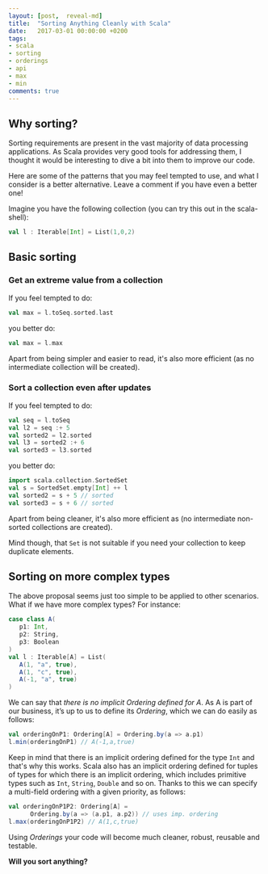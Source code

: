 ```yaml
---
layout: [post,  reveal-md]
title:  "Sorting Anything Cleanly with Scala"
date:   2017-03-01 00:00:00 +0200
tags:
- scala 
- sorting 
- orderings 
- api 
- max 
- min
comments: true
---
```

## Why sorting?

Sorting requirements are present in the vast majority of data processing applications. As Scala provides very good tools for addressing them, I thought it would be interesting to dive a bit into them to improve our code.

Here are some of the patterns that you may feel tempted to use, and what I consider is a better alternative. Leave a comment if you have even a better one!

<!--more-->

Imagine you have the following collection (you can try this out in the scala-shell):

```scala
val l : Iterable[Int] = List(1,0,2)
```


## Basic sorting 

### Get an extreme value from a collection

If you feel tempted to do:

```scala
val max = l.toSeq.sorted.last
```

you better do: 

```scala
val max = l.max
```

Apart from being simpler and easier to read, it's also more efficient (as no intermediate collection will be created).

### Sort a collection even after updates

If you feel tempted to do:

```scala
val seq = l.toSeq
val l2 = seq :+ 5
val sorted2 = l2.sorted
val l3 = sorted2 :+ 6
val sorted3 = l3.sorted
```

you better do: 

```scala
import scala.collection.SortedSet
val s = SortedSet.empty[Int] ++ l
val sorted2 = s + 5 // sorted
val sorted3 = s + 6 // sorted
```

Apart from being cleaner, it's also more efficient as (no intermediate non-sorted collections are created).

Mind though, that `Set` is not suitable if you need your collection to keep duplicate elements.

## Sorting on more complex types

The above proposal seems just too simple to be applied to other scenarios. 
What if we have more complex types? For instance: 

```scala
case class A(
   p1: Int, 
   p2: String, 
   p3: Boolean
)
val l : Iterable[A] = List(
   A(1, "a", true), 
   A(1, "c", true), 
   A(-1, "a", true)
)
```

We can say that *there is no implicit Ordering defined for A*. As A is part of our business, 
it’s up to us to define its *Ordering*, which we can do easily as follows: 

```scala
val orderingOnP1: Ordering[A] = Ordering.by(a => a.p1)
l.min(orderingOnP1) // A(-1,a,true)
```

Keep in mind that there is an implicit ordering defined for the type `Int` and that's why this works. 
Scala also has an implicit ordering defined for tuples of types for which there is an implicit ordering, which includes
primitive types such as `Int`, `String`, `Double` and so on. Thanks to this we can specify a multi-field ordering with 
a given priority, as follows:

```scala
val orderingOnP1P2: Ordering[A] = 
      Ordering.by(a => (a.p1, a.p2)) // uses imp. ordering
l.max(orderingOnP1P2) // A(1,c,true)
```

Using *Orderings* your code will become much cleaner, robust, reusable and testable.

**Will you sort anything?**

